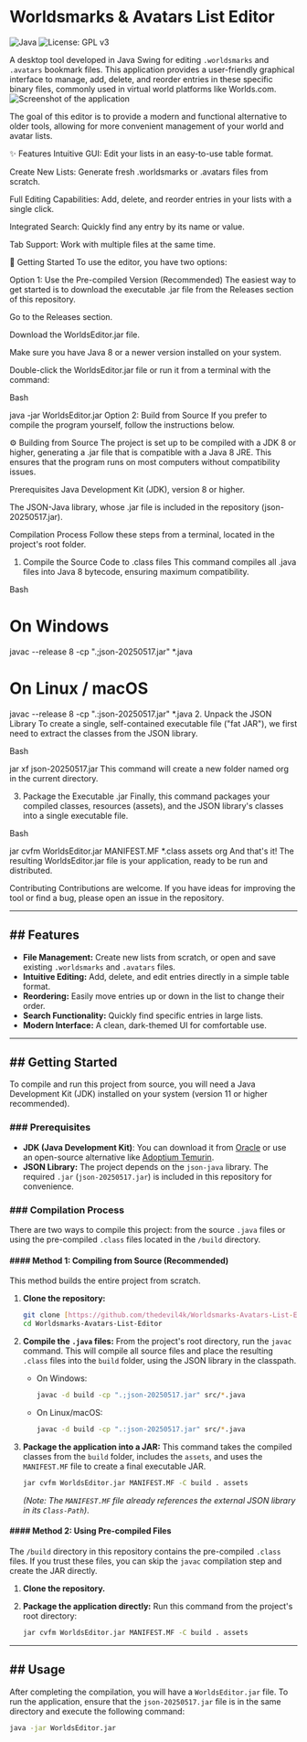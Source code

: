# Worldsmarks & Avatars List Editor

![Java](https://img.shields.io/badge/language-Java-orange.svg)
![License: GPL v3](https://img.shields.io/badge/License-GPLv3-blue.svg)

A desktop tool developed in Java Swing for editing `.worldsmarks` and `.avatars` bookmark files. This application provides a user-friendly graphical interface to manage, add, delete, and reorder entries in these specific binary files, commonly used in virtual world platforms like Worlds.com.
![Screenshot of the application](https://github.com/user-attachments/assets/7f19d18c-ef76-4d3f-ad26-97f5b995384e)

The goal of this editor is to provide a modern and functional alternative to older tools, allowing for more convenient management of your world and avatar lists.

✨ Features
Intuitive GUI: Edit your lists in an easy-to-use table format.

Create New Lists: Generate fresh .worldsmarks or .avatars files from scratch.

Full Editing Capabilities: Add, delete, and reorder entries in your lists with a single click.

Integrated Search: Quickly find any entry by its name or value.

Tab Support: Work with multiple files at the same time.

🚀 Getting Started
To use the editor, you have two options:

Option 1: Use the Pre-compiled Version (Recommended)
The easiest way to get started is to download the executable .jar file from the Releases section of this repository.

Go to the Releases section.

Download the WorldsEditor.jar file.

Make sure you have Java 8 or a newer version installed on your system.

Double-click the WorldsEditor.jar file or run it from a terminal with the command:

Bash

java -jar WorldsEditor.jar
Option 2: Build from Source
If you prefer to compile the program yourself, follow the instructions below.

⚙️ Building from Source
The project is set up to be compiled with a JDK 8 or higher, generating a .jar file that is compatible with a Java 8 JRE. This ensures that the program runs on most computers without compatibility issues.

Prerequisites
Java Development Kit (JDK), version 8 or higher.

The JSON-Java library, whose .jar file is included in the repository (json-20250517.jar).

Compilation Process
Follow these steps from a terminal, located in the project's root folder.

1. Compile the Source Code to .class files
This command compiles all .java files into Java 8 bytecode, ensuring maximum compatibility.

Bash

# On Windows
javac --release 8 -cp ".;json-20250517.jar" *.java

# On Linux / macOS
javac --release 8 -cp ".:json-20250517.jar" *.java
2. Unpack the JSON Library
To create a single, self-contained executable file ("fat JAR"), we first need to extract the classes from the JSON library.

Bash

jar xf json-20250517.jar
This command will create a new folder named org in the current directory.

3. Package the Executable .jar
Finally, this command packages your compiled classes, resources (assets), and the JSON library's classes into a single executable file.

Bash

jar cvfm WorldsEditor.jar MANIFEST.MF *.class assets org
And that's it! The resulting WorldsEditor.jar file is your application, ready to be run and distributed.

Contributing
Contributions are welcome. If you have ideas for improving the tool or find a bug, please open an issue in the repository.






























---
## ## Features

* **File Management:** Create new lists from scratch, or open and save existing `.worldsmarks` and `.avatars` files.
* **Intuitive Editing:** Add, delete, and edit entries directly in a simple table format.
* **Reordering:** Easily move entries up or down in the list to change their order.
* **Search Functionality:** Quickly find specific entries in large lists.
* **Modern Interface:** A clean, dark-themed UI for comfortable use.

---
## ## Getting Started

To compile and run this project from source, you will need a Java Development Kit (JDK) installed on your system (version 11 or higher recommended).

### ### Prerequisites

* **JDK (Java Development Kit)**: You can download it from [Oracle](https://www.oracle.com/java/technologies/downloads/) or use an open-source alternative like [Adoptium Temurin](https://adoptium.net/).
* **JSON Library:** The project depends on the `json-java` library. The required `.jar` (`json-20250517.jar`) is included in this repository for convenience.

### ### Compilation Process

There are two ways to compile this project: from the source `.java` files or using the pre-compiled `.class` files located in the `/build` directory.

#### #### Method 1: Compiling from Source (Recommended)

This method builds the entire project from scratch.

1.  **Clone the repository:**
    ```bash
    git clone [https://github.com/thedevil4k/Worldsmarks-Avatars-List-Editor.git](https://github.com/thedevil4k/Worldsmarks-Avatars-List-Editor.git)
    cd Worldsmarks-Avatars-List-Editor
    ```

2.  **Compile the `.java` files:**
    From the project's root directory, run the `javac` command. This will compile all source files and place the resulting `.class` files into the `build` folder, using the JSON library in the classpath.

    * On Windows:
        ```bash
        javac -d build -cp ".;json-20250517.jar" src/*.java
        ```
    * On Linux/macOS:
        ```bash
        javac -d build -cp ".:json-20250517.jar" src/*.java
        ```

3.  **Package the application into a JAR:**
    This command takes the compiled classes from the `build` folder, includes the `assets`, and uses the `MANIFEST.MF` file to create a final executable JAR.

    ```bash
    jar cvfm WorldsEditor.jar MANIFEST.MF -C build . assets
    ```
    *(Note: The `MANIFEST.MF` file already references the external JSON library in its `Class-Path`)*.

#### #### Method 2: Using Pre-compiled Files

The `/build` directory in this repository contains the pre-compiled `.class` files. If you trust these files, you can skip the `javac` compilation step and create the JAR directly.

1.  **Clone the repository.**

2.  **Package the application directly:**
    Run this command from the project's root directory:
    ```bash
    jar cvfm WorldsEditor.jar MANIFEST.MF -C build . assets
    ```

---
## ## Usage

After completing the compilation, you will have a `WorldsEditor.jar` file. To run the application, ensure that the `json-20250517.jar` file is in the same directory and execute the following command:

```bash
java -jar WorldsEditor.jar
```

